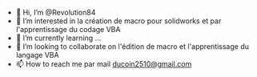 - 👋 Hi, I’m @Revolution84
- 👀 I’m interested in  la création de macro pour solidworks et par l'apprentissage du codage VBA
- 🌱 I’m currently learning ...
- 💞️ I’m looking to collaborate on l'édition de macro  et  l'apprentissage du langage VBA
- 📫 How to reach me  par mail ducoin2510@gmail.com
<!---
Revolution84/Revolution84 is a ✨ special ✨ repository because its `README.md` (this file) appears on your GitHub profile.
You can click the Preview link to take a look at your changes.
--->

